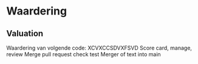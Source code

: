 # Waardering
## Valuation
Waardering van volgende code:
XCVXCCSDVXFSVD
Score card, manage, review
Merge pull request check test
Merger of text into main

